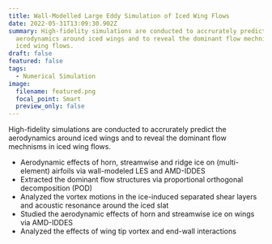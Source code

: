 ```yaml
---
title: Wall-Modelled Large Eddy Simulation of Iced Wing Flows
date: 2022-05-31T13:09:30.902Z
summary: High-fidelity simulations are conducted to accrurately predict the
  aerodynamics around iced wings and to reveal the dominant flow mechnisms in
  iced wing flows.
draft: false
featured: false
tags:
  - Numerical Simulation
image:
  filename: featured.png
  focal_point: Smart
  preview_only: false
---
```

High-fidelity simulations are conducted to accrurately predict the aerodynamics around iced wings and to reveal the dominant flow mechnisms in iced wing flows.

* Aerodynamic effects of horn, streamwise and ridge ice on (multi-element) airfoils via wall-modeled LES and AMD-IDDES
* Extracted the dominant flow structures via proportional orthogonal decomposition (POD)
* Analyzed the vortex motions in the ice-induced separated shear layers and acoustic resonance around the iced slat
* Studied the aerodynamic effects of horn and streamwise ice on wings via AMD-IDDES
* Analyzed the effects of wing tip vortex and end-wall interactions